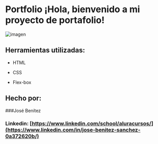 # Portfolio ¡Hola, bienvenido a mi proyecto de portafolio!

![imagen](https://cdn1.gnarususercontent.com.br/6/450324/9facae6f-79bf-48f3-b3a9-b4f9284802d7.png)  
## Herramientas utilizadas:

* HTML

* CSS

* Flex-box

## Hecho por:

###José Benítez

### Linkedin: [https://www.linkedin.com/school/aluracursos/](https://www.linkedin.com/in/jose-benitez-sanchez-0a372620b/)
